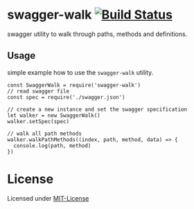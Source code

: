 # swagger-walk [![Build Status](https://travis-ci.org/paulvollmer/swagger-walk.svg?branch=master)](https://travis-ci.org/paulvollmer/swagger-walk)
swagger utility to walk through paths, methods and definitions.

## Usage
simple example how to use the `swagger-walk` utility.

```
const SwaggerWalk = require('swagger-walk')
// read swagger file
const spec = require('./swagger.json')

// create a new instance and set the swagger specification
let walker = new SwaggerWalk()
walker.setSpec(spec)

// walk all path methods
walker.walkPathMethods((index, path, method, data) => {
  console.log(path, method)
})
```

# License
Licensed under [MIT-License](LICENSE)
